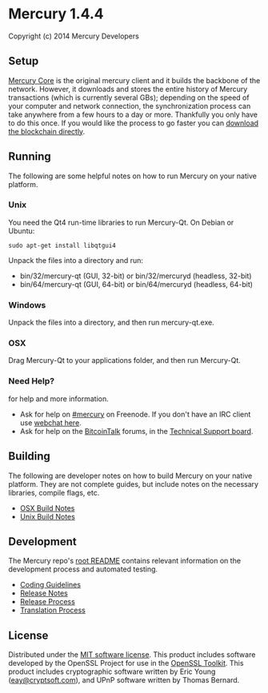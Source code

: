 Mercury 1.4.4
=====================

Copyright (c) 2014 Mercury Developers


Setup
---------------------
[Mercury Core](http://mercuryclient.com/download) is the original mercury client and it builds the backbone of the network. However, it downloads and stores the entire history of Mercury transactions (which is currently several GBs); depending on the speed of your computer and network connection, the synchronization process can take anywhere from a few hours to a day or more. Thankfully you only have to do this once. If you would like the process to go faster you can [download the blockchain directly](bootstrap.md).

Running
---------------------
The following are some helpful notes on how to run Mercury on your native platform. 

### Unix

You need the Qt4 run-time libraries to run Mercury-Qt. On Debian or Ubuntu:

	sudo apt-get install libqtgui4

Unpack the files into a directory and run:

- bin/32/mercury-qt (GUI, 32-bit) or bin/32/mercuryd (headless, 32-bit)
- bin/64/mercury-qt (GUI, 64-bit) or bin/64/mercuryd (headless, 64-bit)



### Windows

Unpack the files into a directory, and then run mercury-qt.exe.

### OSX

Drag Mercury-Qt to your applications folder, and then run Mercury-Qt.

### Need Help?

for help and more information.
* Ask for help on [#mercury](http://webchat.freenode.net?channels=mercury) on Freenode. If you don't have an IRC client use [webchat here](http://webchat.freenode.net?channels=mercury).
* Ask for help on the [BitcoinTalk](https://bitcointalk.org/) forums, in the [Technical Support board](https://bitcointalk.org/index.php?topic=623147.0).

Building
---------------------
The following are developer notes on how to build Mercury on your native platform. They are not complete guides, but include notes on the necessary libraries, compile flags, etc.

- [OSX Build Notes](build-osx.md)
- [Unix Build Notes](build-unix.md)

Development
---------------------
The Mercury repo's [root README](https://github.com/nochowderforyou/mercury/blob/master/README.md) contains relevant information on the development process and automated testing.

- [Coding Guidelines](coding.md)
- [Release Notes](release-notes.md)
- [Release Process](release-process.md)
- [Translation Process](translation_process.md)


License
---------------------
Distributed under the [MIT software license](http://www.opensource.org/licenses/mit-license.php).
This product includes software developed by the OpenSSL Project for use in the [OpenSSL Toolkit](https://www.openssl.org/). This product includes
cryptographic software written by Eric Young ([eay@cryptsoft.com](mailto:eay@cryptsoft.com)), and UPnP software written by Thomas Bernard.
